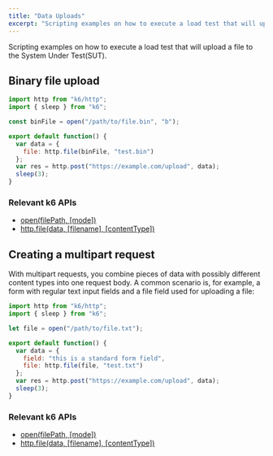 ```yaml
---
title: "Data Uploads"
excerpt: "Scripting examples on how to execute a load test that will upload a file to the System Under Test(SUT)."
---
```


Scripting examples on how to execute a load test that will upload a file to the System Under Test(SUT).

## Binary file upload

<div class="code-group" data-props='{ "labels": ["upload-bin-file.js"], "lineNumbers": [true] }'>

```js
import http from "k6/http";
import { sleep } from "k6";

const binFile = open("/path/to/file.bin", "b");

export default function() {
  var data = {
    file: http.file(binFile, "test.bin")
  };
  var res = http.post("https://example.com/upload", data);
  sleep(3);
}
```

</div>

### Relevant k6 APIs
- [open(filePath, [mode])](/javascript-api/init-context/open-filepath-mode)
- [http.file(data, [filename], [contentType])](/javascript-api/k6-http/file-data-filename-contenttype)

## Creating a multipart request
With multipart requests, you combine pieces of data with possibly different content types into one
request body. A common scenario is, for example, a form with regular text input fields and a file
field used for uploading a file:

<div class="code-group" data-props='{ "labels": ["multipart-upload.js"], "lineNumbers": [true] }'>

```js
import http from "k6/http";
import { sleep } from "k6";

let file = open("/path/to/file.txt");

export default function() {
  var data = {
    field: "this is a standard form field",
    file: http.file(file, "test.txt")
  };
  var res = http.post("https://example.com/upload", data);
  sleep(3);
}
```

</div>

### Relevant k6 APIs
- [open(filePath, [mode])](/javascript-api/init-context/open-filepath-mode)
- [http.file(data, [filename], [contentType])](/javascript-api/k6-http/file-data-filename-contenttype)

